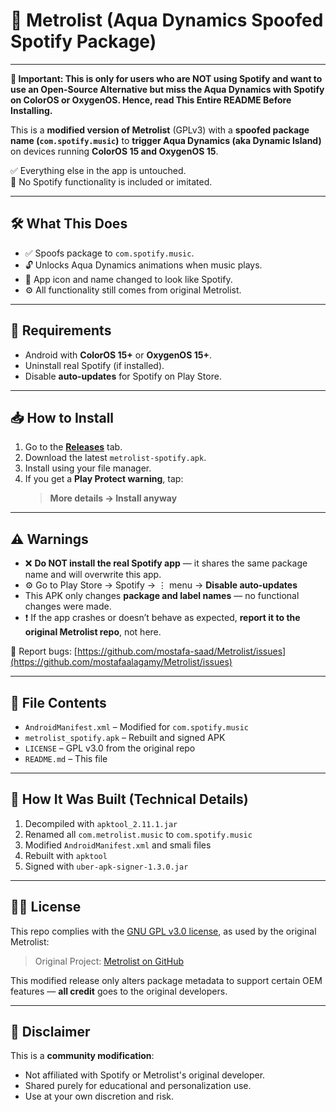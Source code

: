# 🎵 Metrolist (Aqua Dynamics Spoofed Spotify Package)
---


**🚨 Important: This is only for users who are NOT using Spotify and want to use an Open-Source Alternative but miss the Aqua Dynamics with Spotify on ColorOS or OxygenOS. Hence, read This Entire README Before Installing.**



This is a **modified version of Metrolist** (GPLv3) with a **spoofed package name (`com.spotify.music`)** to **trigger Aqua Dynamics (aka Dynamic Island)** on devices running **ColorOS 15 and OxygenOS 15**.

✅ Everything else in the app is untouched.  
🚫 No Spotify functionality is included or imitated.

---

## 🛠️ What This Does

- ✅ Spoofs package to `com.spotify.music`.
- 🔓 Unlocks Aqua Dynamics animations when music plays.
- 🔄 App icon and name changed to look like Spotify.
- ⚙️ All functionality still comes from original Metrolist.

---

## 📱 Requirements

- Android with **ColorOS 15+** or **OxygenOS 15+**.
- Uninstall real Spotify (if installed).
- Disable **auto-updates** for Spotify on Play Store.

---

## 📥 How to Install

1. Go to the **[Releases](https://github.com/KarthikeyaSarvan/metrolist-dynamic-island/releases)** tab.
2. Download the latest `metrolist-spotify.apk`.
3. Install using your file manager.
4. If you get a **Play Protect warning**, tap:
   > **More details → Install anyway**

---

## ⚠️ Warnings

- ❌ **Do NOT install the real Spotify app** — it shares the same package name and will overwrite this app.
- ⚙️ Go to Play Store → Spotify → ⋮ menu → **Disable auto-updates**
- This APK only changes **package and label names** — no functional changes were made.
- ❗ If the app crashes or doesn’t behave as expected, **report it to the original Metrolist repo**, not here.

🔗 Report bugs: [https://github.com/mostafa-saad/Metrolist/issues](https://github.com/mostafaalagamy/Metrolist/issues)

---

## 📁 File Contents

- `AndroidManifest.xml` – Modified for `com.spotify.music`
- `metrolist_spotify.apk` – Rebuilt and signed APK
- `LICENSE` – GPL v3.0 from the original repo
- `README.md` – This file

---

## 🔧 How It Was Built (Technical Details)

1. Decompiled with `apktool_2.11.1.jar`
2. Renamed all `com.metrolist.music` to `com.spotify.music`
3. Modified `AndroidManifest.xml` and smali files
4. Rebuilt with `apktool`
5. Signed with `uber-apk-signer-1.3.0.jar`

---

## 🧑‍⚖️ License

This repo complies with the [GNU GPL v3.0 license](https://www.gnu.org/licenses/gpl-3.0.html), as used by the original Metrolist:

> Original Project: [Metrolist on GitHub](https://github.com/mostafaalagamy/Metrolist)

This modified release only alters package metadata to support certain OEM features — **all credit** goes to the original developers.

---

## 🙏 Disclaimer

This is a **community modification**:
- Not affiliated with Spotify or Metrolist's original developer.
- Shared purely for educational and personalization use.
- Use at your own discretion and risk.
